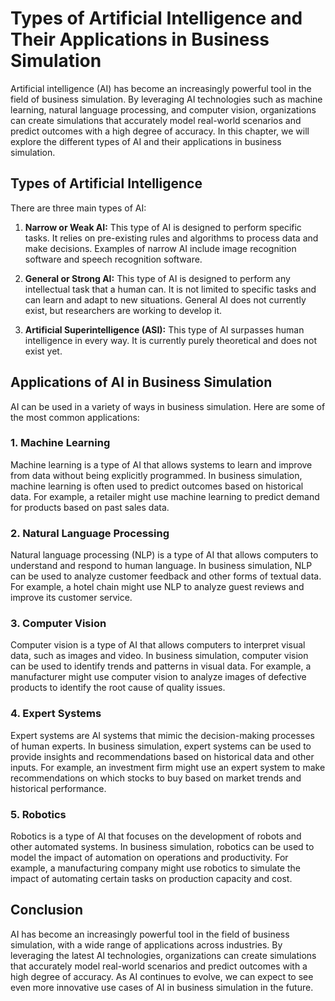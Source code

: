 Types of Artificial Intelligence and Their Applications in Business Simulation
==============================================================================================================================

Artificial intelligence (AI) has become an increasingly powerful tool in the field of business simulation. By leveraging AI technologies such as machine learning, natural language processing, and computer vision, organizations can create simulations that accurately model real-world scenarios and predict outcomes with a high degree of accuracy. In this chapter, we will explore the different types of AI and their applications in business simulation.

Types of Artificial Intelligence
--------------------------------

There are three main types of AI:

1. **Narrow or Weak AI:** This type of AI is designed to perform specific tasks. It relies on pre-existing rules and algorithms to process data and make decisions. Examples of narrow AI include image recognition software and speech recognition software.

2. **General or Strong AI:** This type of AI is designed to perform any intellectual task that a human can. It is not limited to specific tasks and can learn and adapt to new situations. General AI does not currently exist, but researchers are working to develop it.

3. **Artificial Superintelligence (ASI):** This type of AI surpasses human intelligence in every way. It is currently purely theoretical and does not exist yet.

Applications of AI in Business Simulation
-----------------------------------------

AI can be used in a variety of ways in business simulation. Here are some of the most common applications:

### 1. Machine Learning

Machine learning is a type of AI that allows systems to learn and improve from data without being explicitly programmed. In business simulation, machine learning is often used to predict outcomes based on historical data. For example, a retailer might use machine learning to predict demand for products based on past sales data.

### 2. Natural Language Processing

Natural language processing (NLP) is a type of AI that allows computers to understand and respond to human language. In business simulation, NLP can be used to analyze customer feedback and other forms of textual data. For example, a hotel chain might use NLP to analyze guest reviews and improve its customer service.

### 3. Computer Vision

Computer vision is a type of AI that allows computers to interpret visual data, such as images and video. In business simulation, computer vision can be used to identify trends and patterns in visual data. For example, a manufacturer might use computer vision to analyze images of defective products to identify the root cause of quality issues.

### 4. Expert Systems

Expert systems are AI systems that mimic the decision-making processes of human experts. In business simulation, expert systems can be used to provide insights and recommendations based on historical data and other inputs. For example, an investment firm might use an expert system to make recommendations on which stocks to buy based on market trends and historical performance.

### 5. Robotics

Robotics is a type of AI that focuses on the development of robots and other automated systems. In business simulation, robotics can be used to model the impact of automation on operations and productivity. For example, a manufacturing company might use robotics to simulate the impact of automating certain tasks on production capacity and cost.

Conclusion
----------

AI has become an increasingly powerful tool in the field of business simulation, with a wide range of applications across industries. By leveraging the latest AI technologies, organizations can create simulations that accurately model real-world scenarios and predict outcomes with a high degree of accuracy. As AI continues to evolve, we can expect to see even more innovative use cases of AI in business simulation in the future.

